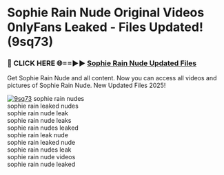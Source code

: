 # Sophie Rain Nude Original Videos 0nlyFans Leaked - Files Updated! (9sq73)

<h3>🔴 CLICK HERE 🌐==►► <a href="https://tinyurl.com/4mcuefdz" rel="nofollow">Sophie Rain Nude Updated Files</a></h3>

Get Sophie Rain Nude and all content. Now you can access all videos and pictures of Sophie Rain Nude. New Updated Files 2025!

[![9sq73](https://i.imgur.com/StAQSOY.gif)](https://tinyurl.com/4mcuefdz)
sophie rain nudes<br>
sophie rain leaked nudes<br>
sophie rain nude leak<br>
sophie rain nude leaks<br>
sophie rain nudes leaked<br>
sophie rain leak nude<br>
sophie rain leaked nude<br>
sophie rain nudes leak<br>
sophie rain nude videos<br>
sophie rain nude leaked